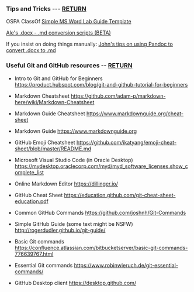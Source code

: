 ### Tips and Tricks --- [RETURN](README.md)

OSPA ClassOf [Simple MS Word Lab Guide Template](https://raw.githubusercontent.com/jjking2019/ospa-github-ideas/master/files/Simple_Lab_Template_for_GitHub_04_17.docx)

[Ale's .docx - .md conversion scripts (BETA)](docx_md_converter_scripts.md)

If you insist on doing things manually:
[John's tips on using Pandoc to convert .docx to .md](pandoc-tips.md)

### Useful Git and GitHub resources  -- [RETURN](README.md)

* Intro to Git and GitHub for Beginners
https://product.hubspot.com/blog/git-and-github-tutorial-for-beginners

* Markdown Cheatsheet
https://github.com/adam-p/markdown-here/wiki/Markdown-Cheatsheet

* Markdown Guide Cheatsheet
https://www.markdownguide.org/cheat-sheet

* Markdown Guide
https://www.markdownguide.org

* GitHub Emoji Cheatsheet
https://github.com/ikatyang/emoji-cheat-sheet/blob/master/README.md

* Microsoft Visual Studio Code (in Oracle Desktop)
https://mydesktop.oraclecorp.com/myd/myd_software_licenses.show_complete_list

* Online Markdown Editor
https://dillinger.io/

* GitHub Cheat Sheet
https://education.github.com/git-cheat-sheet-education.pdf

* Common GitHub Commands
https://github.com/joshnh/Git-Commands

* Simple GitHub Guide (some text might be NSFW)
http://rogerdudler.github.io/git-guide/

* Basic Git commands
https://confluence.atlassian.com/bitbucketserver/basic-git-commands-776639767.html

* Essential Git commands
https://www.robinwieruch.de/git-essential-commands/

* GitHub Desktop client
https://desktop.github.com/
